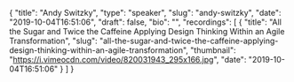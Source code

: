 {
  "title": "Andy Switzky",
  "type": "speaker",
  "slug": "andy-switzky",
  "date": "2019-10-04T16:51:06",
  "draft": false,
  "bio": "",
  "recordings": [
    {
      "title": "All the Sugar and Twice the Caffeine Applying Design Thinking Within an Agile Transformation",
      "slug": "all-the-sugar-and-twice-the-caffeine-applying-design-thinking-within-an-agile-transformation",
      "thumbnail": "https://i.vimeocdn.com/video/820031943_295x166.jpg",
      "date": "2019-10-04T16:51:06"
    }
  ]
}